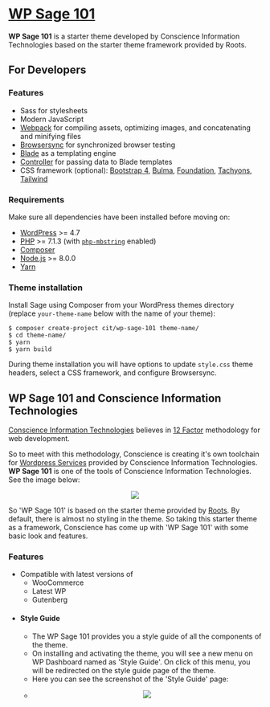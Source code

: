 # [WP Sage 101](https://conscienceit2018.wixsite.com/website-1/copy-of-moodle)

**WP Sage 101** is a starter theme developed by Conscience Information Technologies based on the starter theme framework provided by Roots. 


## For Developers

### Features

* Sass for stylesheets
* Modern JavaScript
* [Webpack](https://webpack.github.io/) for compiling assets, optimizing images, and concatenating and minifying files
* [Browsersync](http://www.browsersync.io/) for synchronized browser testing
* [Blade](https://laravel.com/docs/5.6/blade) as a templating engine
* [Controller](https://github.com/soberwp/controller) for passing data to Blade templates
* CSS framework (optional): [Bootstrap 4](https://getbootstrap.com/), [Bulma](https://bulma.io/), [Foundation](https://foundation.zurb.com/), [Tachyons](http://tachyons.io/), [Tailwind](https://tailwindcss.com/)

### Requirements

Make sure all dependencies have been installed before moving on:

* [WordPress](https://wordpress.org/) >= 4.7
* [PHP](https://secure.php.net/manual/en/install.php) >= 7.1.3 (with [`php-mbstring`](https://secure.php.net/manual/en/book.mbstring.php) enabled)
* [Composer](https://getcomposer.org/download/)
* [Node.js](http://nodejs.org/) >= 8.0.0
* [Yarn](https://yarnpkg.com/en/docs/install)

### Theme installation

Install Sage using Composer from your WordPress themes directory (replace `your-theme-name` below with the name of your theme):

```shell
$ composer create-project cit/wp-sage-101 theme-name/
$ cd theme-name/
$ yarn
$ yarn build
```

During theme installation you will have options to update `style.css` theme headers, select a CSS framework, and configure Browsersync.

## WP Sage 101 and Conscience Information Technologies
[Conscience Information Technologies](https://conscienceit.com) believes in [12 Factor](https://12factor.net/) methodology for web development. 

So to meet with this methodology, Conscience is creating it's own toolchain for [Wordpress Services](https://conscienceit2018.wixsite.com/website-1/copy-of-moodle) provided by Conscience Information Technologies. **WP Sage 101** is one of the tools of Conscience Information Technologies. See the image below: 
<p align="center">
<img src="https://github.com/ketancit/gallery/blob/master/img_01.jpg"/>
</p>
 
So 'WP Sage 101' is based on the starter theme provided by [Roots](https://roots.io/sage/). By default, there is almost no styling in the theme. So taking this starter theme as a framework, Conscience has come up with 'WP Sage 101' with some basic look and features.    

### Features
- Compatible with latest versions of
  - WooCommerce
  - Latest WP
  - Gutenberg
- #### Style Guide 
  - The WP Sage 101 provides you a style guide of all the components of the theme. 
  - On installing and activating the theme, you will see a new menu on WP Dashboard named as 'Style Guide'. On click of this menu, you will be redirected on the style guide page of the theme. 
  - Here you can see the screenshot of the 'Style Guide' page:
  - <p align="center"><img src="https://github.com/ketancit/gallery/blob/master/style-guide.png"/></p>